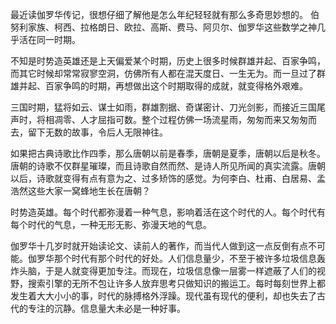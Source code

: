 最近读伽罗华传记，很想仔细了解他是怎么年纪轻轻就有那么多奇思妙想的。
伯努利家族、柯西、拉格朗日、欧拉、高斯、费马、阿贝尔、伽罗华这些数学之神几乎活在同一时期。

不知是时势造英雄还是上天偏爱某个时期，历史上很多时候群雄并起、百家争鸣，而其它时候却常常寂寥空洞，仿佛所有人都在混天度日、一生无为。而一旦过了群雄并起、百家争鸣的时期，再想做出这个时期取得的成就，就变得格外艰难。

三国时期，猛将如云、谋士如雨，群雄割据、奇谋密计、刀光剑影，而接近三国尾声时，将相凋零、人才屈指可数。整个过程仿佛一场流星雨，匆匆而来又匆匆而去，留下无数的故事，令后人无限神往。

如果把古典诗歌比作四季，那么唐朝以前是春季，唐朝是夏季，唐朝以后是秋冬。唐朝的诗歌不仅群星璀璨，而且诗歌自然而然、是诗人所见所闻的真实流露。唐朝以后，诗歌就变得有点有意为之、过多矫饰的感觉。为何李白、杜甫、白居易、孟浩然这些大家一窝蜂地生长在唐朝？

时势造英雄。每个时代都弥漫着一种气息，影响着活在这个时代的人。每个时代有每个时代的气息，一种无形无影、弥漫天地的气息。

伽罗华十几岁时就开始读论文、读前人的著作，而当代人做到这一点反倒有点不可能。伽罗华那个时代有那个时代的好处。人们信息量少，不至于被许多垃圾信息轰炸头脑，于是人就变得更加专注。而现在，垃圾信息像一层雾一样遮蔽了人们的视野，搜索引擎的无所不包让许多人放弃思考只做知识的搬运工。每时每刻世界上都发生着大大小小的事，时代的脉搏格外浮躁。现代虽有现代的便利，却也失去了古代的专注的沉静。信息量大未必是一种好事。